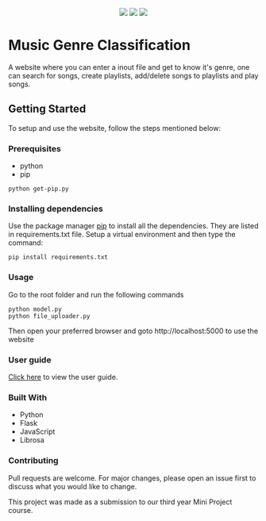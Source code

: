 <div align="center">

[![](https://img.shields.io/badge/Made_with-Python-green?style=for-the-badge&logo=node.js)](https://nodejs.org/en/)
[![](https://img.shields.io/badge/Made_with-Flask-yellow?style=for-the-badge&logo=react)](https://reactjs.org/docs/getting-started.html)
[![](https://img.shields.io/badge/Database-MongoDB-red?style=for-the-badge&logo=mongodb)](mongodb.com "MongoDB")

</div>

# Music Genre Classification

A website where you can enter a inout file and get to know it's genre, one can search for songs, create playlists, add/delete songs to playlists and play songs.

## Getting Started

To setup and use the website, follow the steps mentioned below:

### Prerequisites

* python
* pip
```
python get-pip.py
```
### Installing dependencies

Use the package manager [pip](https://pip.pypa.io/en/stable/) to install all the dependencies. They are listed in requirements.txt file. Setup a virtual environment and then type the command:

```
pip install requirements.txt
```

### Usage

Go to the root folder and run the following commands
```
python model.py
python file_uploader.py
```
Then open your preferred browser and goto http://localhost:5000 to use the website

### User guide
[Click here](https://docs.google.com/document/d/1RffuKVsY6LUzSGzST4rgTP2EFeoT9PRtYxQ_dDi0KrA/edit?usp=sharing) to view the user guide.

### Built With

* Python
* Flask
* JavaScript
* Librosa

### Contributing
Pull requests are welcome. For major changes, please open an issue first to discuss what you would like to change.

This project was made as a submission to our third year Mini Project course.


